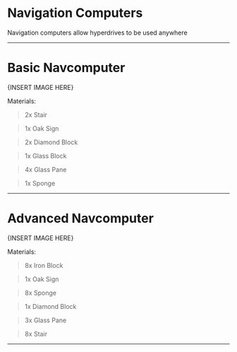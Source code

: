 # Navigation Computers
Navigation computers allow hyperdrives to be used anywhere

---
# Basic Navcomputer

{INSERT IMAGE HERE}

Materials:
> 2x Stair

> 1x Oak Sign

> 2x Diamond Block

> 1x Glass Block

> 4x Glass Pane

> 1x Sponge

---
# Advanced Navcomputer

{INSERT IMAGE HERE}

Materials:
> 8x Iron Block

> 1x Oak Sign

> 8x Sponge

> 1x Diamond Block

> 3x Glass Pane

> 8x Stair

---
